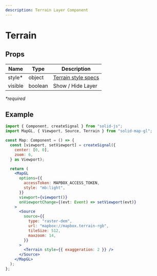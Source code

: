 ```yaml
---
description: Terrain Layer Component
---
```


# Terrain

## Props

| Name    | Type    | Description                                                                     |
| ------- | ------- | ------------------------------------------------------------------------------- |
| style\* | object  | [Terrain style specs](https://docs.mapbox.com/mapbox-gl-js/style-spec/terrain/) |
| visible | boolean | Show / Hide Layer                                                               |

_\*required_

## Example

```jsx
import { Component, createSignal } from "solid-js";
import MapGL, { Viewport, Source, Terrain } from "solid-map-gl";

const Map: Component = () => {
  const [viewport, setViewport] = createSignal({
    center: [0, 0],
    zoom: 6,
  } as Viewport);

  return (
    <MapGL
      options={{
        accessToken: MAPBOX_ACCESS_TOKEN,
        style: "mb:light",
      }}
      viewport={viewport()}
      onViewportChange={(evt: Event) => setViewport(evt)}
    >
      <Source
        source={{
          type: "raster-dem",
          url: "mapbox://mapbox.terrain-rgb",
          tileSize: 512,
          maxzoom: 14,
        }}
      >
        <Terrain style={{ exaggeration: 2 }} />
      </Source>
    </MapGL>
  );
};
```
